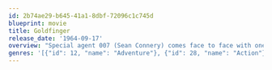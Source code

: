 ```yaml
---
id: 2b74ae29-b645-41a1-8dbf-72096c1c745d
blueprint: movie
title: Goldfinger
release_date: '1964-09-17'
overview: "Special agent 007 (Sean Connery) comes face to face with one of the most notorious villains of all time, and now he must outwit and outgun the powerful tycoon to prevent him from cashing in on a devious scheme to raid Fort Knox -- and obliterate the world's economy."
genres: '[{"id": 12, "name": "Adventure"}, {"id": 28, "name": "Action"}, {"id": 53, "name": "Thriller"}]'
---
```

